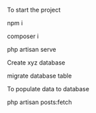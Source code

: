 To start the project

<p> npm i </p>
<p> composer i</>


<p>php artisan serve</p>

<p> Create xyz database </p>
<p> migrate database table </p>

To populate data to database
<p>php artisan posts:fetch </p>

